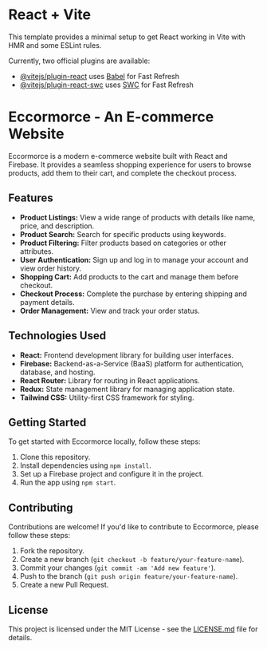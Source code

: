 # React + Vite

This template provides a minimal setup to get React working in Vite with HMR and some ESLint rules.

Currently, two official plugins are available:

- [@vitejs/plugin-react](https://github.com/vitejs/vite-plugin-react/blob/main/packages/plugin-react/README.md) uses [Babel](https://babeljs.io/) for Fast Refresh
- [@vitejs/plugin-react-swc](https://github.com/vitejs/vite-plugin-react-swc) uses [SWC](https://swc.rs/) for Fast Refresh
# Eccormorce - An E-commerce Website

Eccormorce is a modern e-commerce website built with React and Firebase. It provides a seamless shopping experience for users to browse products, add them to their cart, and complete the checkout process.

## Features

- **Product Listings:** View a wide range of products with details like name, price, and description.
- **Product Search:** Search for specific products using keywords.
- **Product Filtering:** Filter products based on categories or other attributes.
- **User Authentication:** Sign up and log in to manage your account and view order history.
- **Shopping Cart:** Add products to the cart and manage them before checkout.
- **Checkout Process:** Complete the purchase by entering shipping and payment details.
- **Order Management:** View and track your order status.

## Technologies Used

- **React:** Frontend development library for building user interfaces.
- **Firebase:** Backend-as-a-Service (BaaS) platform for authentication, database, and hosting.
- **React Router:** Library for routing in React applications.
- **Redux:** State management library for managing application state.
- **Tailwind CSS:** Utility-first CSS framework for styling.

## Getting Started

To get started with Eccormorce locally, follow these steps:

1. Clone this repository.
2. Install dependencies using `npm install`.
3. Set up a Firebase project and configure it in the project.
4. Run the app using `npm start`.

## Contributing

Contributions are welcome! If you'd like to contribute to Eccormorce, please follow these steps:

1. Fork the repository.
2. Create a new branch (`git checkout -b feature/your-feature-name`).
3. Commit your changes (`git commit -am 'Add new feature'`).
4. Push to the branch (`git push origin feature/your-feature-name`).
5. Create a new Pull Request.

## License

This project is licensed under the MIT License - see the [LICENSE.md](LICENSE.md) file for details.
